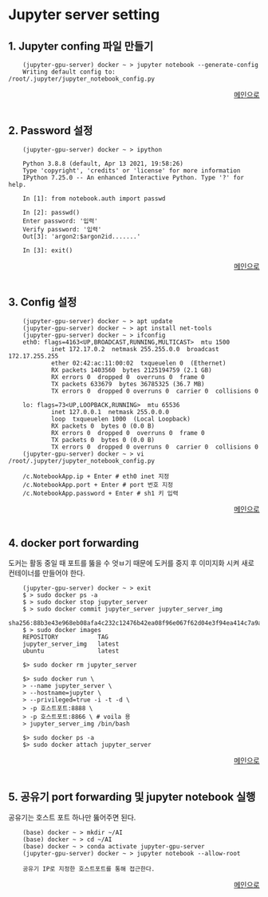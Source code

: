 # Jupyter server setting

1.<span></span> Jupyter confing 파일 만들기
---

```
    (jupyter-gpu-server) docker ~ > jupyter notebook --generate-config
    Writing default config to: /root/.jupyter/jupyter_notebook_config.py
```

<div align="right"> 
<a href="https://github.com/och5351/Jupyter-server/blob/main/Readme.md"> 메인으로 </a>
</div><br>

2.<span></span> Password 설정
---

```
    (jupyter-gpu-server) docker ~ > ipython

    Python 3.8.8 (default, Apr 13 2021, 19:58:26)
    Type 'copyright', 'credits' or 'license' for more information
    IPython 7.25.0 -- An enhanced Interactive Python. Type '?' for help.

    In [1]: from notebook.auth import passwd

    In [2]: passwd()
    Enter password: '입력'
    Verify password: '입력'
    Out[3]: 'argon2:$argon2id.......'

    In [3]: exit()

```

<div align="right"> 
<a href="https://github.com/och5351/Jupyter-server/blob/main/Readme.md"> 메인으로 </a>
</div><br>

3.<span></span> Config 설정
---

```
    (jupyter-gpu-server) docker ~ > apt update
    (jupyter-gpu-server) docker ~ > apt install net-tools
    (jupyter-gpu-server) docker ~ > ifconfig
    eth0: flags=4163<UP,BROADCAST,RUNNING,MULTICAST>  mtu 1500
            inet 172.17.0.2  netmask 255.255.0.0  broadcast 172.17.255.255
            ether 02:42:ac:11:00:02  txqueuelen 0  (Ethernet)
            RX packets 1403560  bytes 2125194759 (2.1 GB)
            RX errors 0  dropped 0  overruns 0  frame 0
            TX packets 633679  bytes 36785325 (36.7 MB)
            TX errors 0  dropped 0 overruns 0  carrier 0  collisions 0

    lo: flags=73<UP,LOOPBACK,RUNNING>  mtu 65536
            inet 127.0.0.1  netmask 255.0.0.0
            loop  txqueuelen 1000  (Local Loopback)
            RX packets 0  bytes 0 (0.0 B)
            RX errors 0  dropped 0  overruns 0  frame 0
            TX packets 0  bytes 0 (0.0 B)
            TX errors 0  dropped 0 overruns 0  carrier 0  collisions 0
    (jupyter-gpu-server) docker ~ > vi /root/.jupyter/jupyter_notebook_config.py

    /c.NotebookApp.ip + Enter # eth0 inet 지정
    /c.NotebookApp.port + Enter # port 번호 지정 
    /c.NotebookApp.password + Enter # sh1 키 입력

```

<div align="right"> 
<a href="https://github.com/och5351/Jupyter-server/blob/main/Readme.md"> 메인으로 </a>
</div><br>

4.<span></span> docker port forwarding
---

도커는 활동 중일 때 포트를 뚫을 수 엇ㅂ기 때문에 도커를 중지 후 이미지화 시켜 새로 컨테이너를 만들어야 한다.

```
    (jupyter-gpu-server) docker ~ > exit
    $ > sudo docker ps -a
    $ > sudo docker stop jupyter_server
    $ > sudo docker commit jupyter_server jupyter_server_img
    sha256:88b3e43e968eb08afa4c232c12476b42ea08f96e067f62d04e3f94ea414c7a9a
    $ > sudo docker images
    REPOSITORY           TAG       
    jupyter_server_img   latest    
    ubuntu               latest

    $> sudo docker rm jupyter_server

    $> sudo docker run \
    > --name jupyter_server \
    > --hostname=jupyter \
    > --privileged=true -i -t -d \
    > -p 호스트포트:8888 \
    > -p 호스트포트:8866 \ # voila 용
    > jupyter_server_img /bin/bash

    $> sudo docker ps -a
    $> sudo docker attach jupyter_server
```

<div align="right"> 
<a href="https://github.com/och5351/Jupyter-server/blob/main/Readme.md"> 메인으로 </a>
</div><br>

5.<span></span> 공유기 port forwarding 및 jupyter notebook 실행
---

공유기는 호스트 포트 하나만 뚫어주면 된다.

```
    (base) docker ~ > mkdir ~/AI
    (base) docker ~ > cd ~/AI
    (base) docker ~ > conda activate jupyter-gpu-server
    (jupyter-gpu-server) docker ~ > jupyter notebook --allow-root

    공유기 IP로 지정한 호스트포트를 통해 접근한다.
```

<div align="right"> 
<a href="https://github.com/och5351/Jupyter-server/blob/main/Readme.md"> 메인으로 </a>
</div><br>